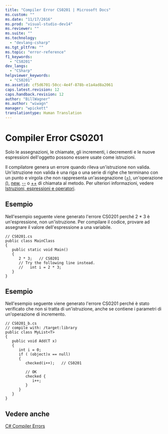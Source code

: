 ```yaml
---
title: "Compiler Error CS0201 | Microsoft Docs"
ms.custom: ""
ms.date: "11/17/2016"
ms.prod: "visual-studio-dev14"
ms.reviewer: ""
ms.suite: ""
ms.technology: 
  - "devlang-csharp"
ms.tgt_pltfrm: ""
ms.topic: "error-reference"
f1_keywords: 
  - "CS0201"
dev_langs: 
  - "CSharp"
helpviewer_keywords: 
  - "CS0201"
ms.assetid: cf5d6701-50cc-4e4f-878b-e1a4ad8a2061
caps.latest.revision: 12
caps.handback.revision: 12
author: "BillWagner"
ms.author: "wiwagn"
manager: "wpickett"
translationtype: Human Translation
---
```

# Compiler Error CS0201
Solo le assegnazioni, le chiamate, gli incrementi, i decrementi e le nuove espressioni dell'oggetto possono essere usate come istruzioni.  
  
 Il compilatore genera un errore quando rileva un'istruzione non valida.  Un'istruzione non valida è una riga o una serie di righe che terminano con un punto e virgola che non rappresenta un'assegnazione \([\=](../../../csharp/language-reference/operators/assignment-operator.md)\), un'operazione [\(\)](../../../csharp/language-reference/operators/invocation-operator.md), [new](../../../csharp/language-reference/keywords/new.md), [\-\-](../../../csharp/language-reference/operators/decrement-operator.md) o [\+\+](../../../csharp/language-reference/operators/increment-operator.md) di chiamata al metodo.  Per ulteriori informazioni, vedere [Istruzioni, espressioni e operatori](../../../csharp/programming-guide/statements-expressions-operators/index.md).  
  
## Esempio  
 Nell'esempio seguente viene generato l'errore CS0201 perché 2 \* 3 è un'espressione, non un'istruzione.  Per compilare il codice, provare ad assegnare il valore dell'espressione a una variabile.  
  
```  
// CS0201.cs  
public class MainClass  
{  
   public static void Main()  
   {  
      2 * 3;   // CS0201  
      // Try the following line instead.  
      //   int i = 2 * 3;  
   }  
}  
```  
  
## Esempio  
 Nell'esempio seguente viene generato l'errore CS0201 perché è stato verificato che non si tratta di un'istruzione, anche se contiene i parametri di un'operazione di incremento.  
  
```  
// CS0201_b.cs  
// compile with: /target:library  
public class MyList<T>   
{  
   public void Add(T x)  
   {  
      int i = 0;  
      if ( (object)x == null)  
      {  
         checked(i++);   // CS0201  
  
         // OK  
         checked {  
            i++;   
         }  
      }  
   }  
}  
```  
  
## Vedere anche  
 [C\# Compiler Errors](../../../csharp/language-reference/compiler-messages/index.md)